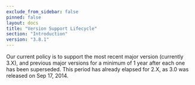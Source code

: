 ```yaml
---
exclude_from_sidebar: false
pinned: false
layout: docs
title: "Version Support Lifecycle"
section: "Introduction"
version: "3.8.1"
---
```


Our current policy is to support the most recent major version (currently 3.X), and previous major versions for a minimum of 1 year after each one has been superseded. This period has already elapsed for 2.X, as 3.0 was released on Sep 17, 2014.